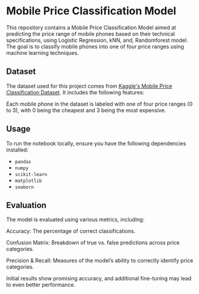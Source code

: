 # Mobile Price Classification Model

This repository contains a Mobile Price Classification Model aimed at predicting the price range of mobile phones based on their technical specifications, using Logistic Regression, kNN, and, Randomforest model. The goal is to classify mobile phones into one of four price ranges using machine learning techniques.

## Dataset
The dataset used for this project comes from [Kaggle's Mobile Price Classification Dataset](https://www.kaggle.com/datasets/iabhishekofficial/mobile-price-classification/data). It includes the following features:

Each mobile phone in the dataset is labeled with one of four price ranges (0 to 3), with 0 being the cheapest and 3 being the most expensive.

## Usage
To run the notebook locally, ensure you have the following dependencies installed:

- `pandas`
- `numpy`
- `scikit-learn`
- `matplotlib`
- `seaborn`

## Evaluation
The model is evaluated using various metrics, including:

Accuracy: The percentage of correct classifications.

Confusion Matrix: Breakdown of true vs. false predictions across price categories.

Precision & Recall: Measures of the model’s ability to correctly identify price categories.

Initial results show promising accuracy, and additional fine-tuning may lead to even better performance.